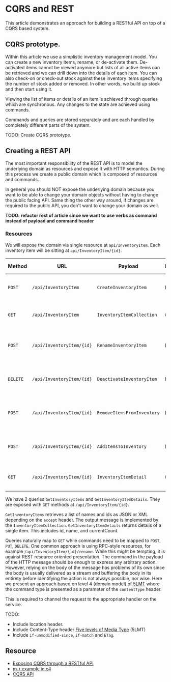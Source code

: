 # CQRS and REST

This article demonstrates an approach for building a RESTful API on top of a CQRS based system.

## CQRS prototype.

Within this article we use a simplistic inventory management model. You can create a new inventory items, rename, or de-activate them. De-activated items cannot be viewed anymore but lists of all active items can be retrieved and we can drill down into the details of each item. You can also check-on or check-out stock against these inventory items specifying the number of stock added or removed. In other words, we build up stock and then start using it.

Viewing the list of items or details of an item is achieved through queries which are synchronous. Any changes to the state are achieved using commands.

Commands and queries are stored separately and are each handled by completely different parts of the system.

TODO: Create CQRS prototype.

## Creating a REST API

The most important responsibility of the REST API is to model the underlying domain as resources and expose it with HTTP semantics. During this process we create a public domain which is composed of resources and commands.

In general you should NOT expose the underlying domain because you want to be able to change your domain objects without having to change the public facing API. Same thing the other way around, if changes are required to the public API, you don't want to change your domain as well.

**TODO: refactor rest of article since we want to use verbs as command instead of payload and command header**

### Resources

We will expose the domain via single resource at `api/InventoryItem`. Each inventory item will be sitting at `api/InventoryItem/{id}`.

|Method|URL|Payload|In/Out|Expected result|
|---|---|---|---|---|
|`POST`|`/api/InventoryItem`|`CreateInventoryItem`|IN|Create new inventory item|
|`GET`|`/api/InventoryItem`|`InventoryItemCollection`|OUT|Returns all inventory items|
|`POST`|`/api/InventoryItem/{id}`|`RenameInventoryItem`|IN|Renames an existing inventory item|
|`DELETE`|`/api/InventoryItem/{id}`|`DeactivateInventoryItem`|IN|De-activates existing inventory item|
|`POST`|`/api/InventoryItem/{id}`|`RemoveItemsFromInventory`|IN|Removes a number of items from the stock|
|`POST`|`/api/InventoryItem/{id}`|`AddItemsToInventory`|IN|Adds a number of items to the stock|
|`GET`|`/api/InventoryItem/{id}`|`InventoryItemDetail`|OUT|Returns inventory item details|

We have 2 queries `GetInventoryItems` and `GetInventoryItemDetails`. They are exposed with `GET` methods at `/api/InventoryItem/{id}`.

`GetInventoryItems` retrieves a list of names and ids as JSON or XML depending on the `accept` header. The output message is implemented by the `InventoryItemCollection`.
`GetInventoryItemDetails` returns details of a single item. This includes id, name, and currentCount.

Queries naturally map to `GET` while commands need to be mapped to `POST`, `PUT`, `DELETE`. One common approach is using RPC-style resources, for example `/api/InventoryItem/{id}/rename`. While this might be tempting, it is against REST resource oriented presentation. The command in the payload of the HTTP message should be enough to express any arbitrary action. However, relying on the body of the message has problems of its own since the body is usually delivered as a stream and buffering the body in its entirety before identifying the action is not always possible, nor wise. Here we present an approach based on level 4 (domain model) of [5LMT](http://byterot.blogspot.co.uk/2012/12/5-levels-of-media-type-rest-csds.html) where the command type is presented as a parameter of the `contentType` header.

This is required to channel the request to the appropriate handler on the service.

TODO:
* Include location header.
* Include Content-Type header [Five levels of Media Type](http://byterot.blogspot.co.uk/2012/12/5-levels-of-media-type-rest-csds.html) (5LMT)
* Include `if-unmodified-since`, `if-match` and `ETag`.

## Resource

* [Exposing CQRS through a RESTful API](http://www.infoq.com/articles/rest-api-on-cqrs)
* [m-r example in c#](https://github.com/gregoryyoung/m-r)
* [CQRS API](http://www.slideshare.net/fatmuemoo/cqrs-api)
